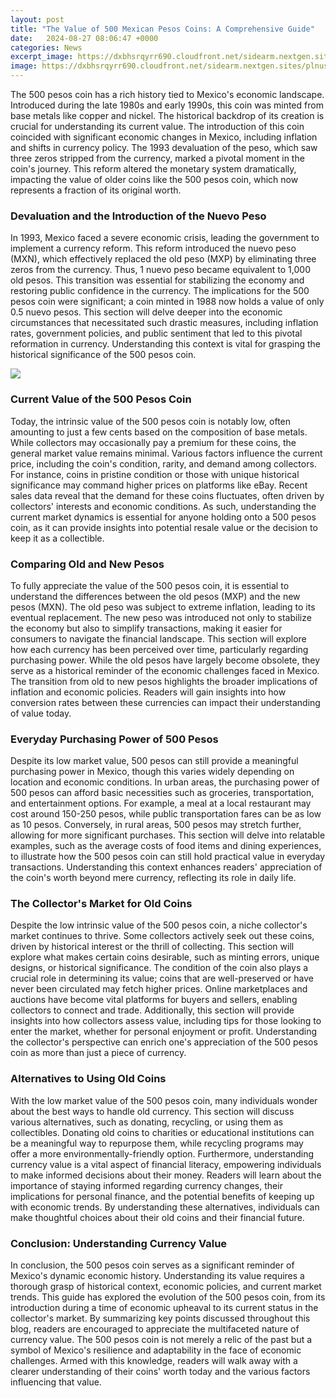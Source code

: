 ```yaml
---
layout: post
title: "The Value of 500 Mexican Pesos Coins: A Comprehensive Guide"
date:   2024-08-27 08:06:47 +0000
categories: News
excerpt_image: https://dxbhsrqyrr690.cloudfront.net/sidearm.nextgen.sites/plnusealions.com/images/responsive_2023/default_image.png
image: https://dxbhsrqyrr690.cloudfront.net/sidearm.nextgen.sites/plnusealions.com/images/responsive_2023/default_image.png
---
```


The 500 pesos coin has a rich history tied to Mexico's economic landscape. Introduced during the late 1980s and early 1990s, this coin was minted from base metals like copper and nickel. The historical backdrop of its creation is crucial for understanding its current value. The introduction of this coin coincided with significant economic changes in Mexico, including inflation and shifts in currency policy. The 1993 devaluation of the peso, which saw three zeros stripped from the currency, marked a pivotal moment in the coin's journey. This reform altered the monetary system dramatically, impacting the value of older coins like the 500 pesos coin, which now represents a fraction of its original worth. 
### Devaluation and the Introduction of the Nuevo Peso
In 1993, Mexico faced a severe economic crisis, leading the government to implement a currency reform. This reform introduced the nuevo peso (MXN), which effectively replaced the old peso (MXP) by eliminating three zeros from the currency. Thus, 1 nuevo peso became equivalent to 1,000 old pesos. This transition was essential for stabilizing the economy and restoring public confidence in the currency. The implications for the 500 pesos coin were significant; a coin minted in 1988 now holds a value of only 0.5 nuevo pesos. This section will delve deeper into the economic circumstances that necessitated such drastic measures, including inflation rates, government policies, and public sentiment that led to this pivotal reformation in currency. Understanding this context is vital for grasping the historical significance of the 500 pesos coin.

![](https://dxbhsrqyrr690.cloudfront.net/sidearm.nextgen.sites/plnusealions.com/images/responsive_2023/default_image.png)
### Current Value of the 500 Pesos Coin
Today, the intrinsic value of the 500 pesos coin is notably low, often amounting to just a few cents based on the composition of base metals. While collectors may occasionally pay a premium for these coins, the general market value remains minimal. Various factors influence the current price, including the coin's condition, rarity, and demand among collectors. For instance, coins in pristine condition or those with unique historical significance may command higher prices on platforms like eBay. Recent sales data reveal that the demand for these coins fluctuates, often driven by collectors' interests and economic conditions. As such, understanding the current market dynamics is essential for anyone holding onto a 500 pesos coin, as it can provide insights into potential resale value or the decision to keep it as a collectible. 
### Comparing Old and New Pesos
To fully appreciate the value of the 500 pesos coin, it is essential to understand the differences between the old pesos (MXP) and the new pesos (MXN). The old peso was subject to extreme inflation, leading to its eventual replacement. The new peso was introduced not only to stabilize the economy but also to simplify transactions, making it easier for consumers to navigate the financial landscape. This section will explore how each currency has been perceived over time, particularly regarding purchasing power. While the old pesos have largely become obsolete, they serve as a historical reminder of the economic challenges faced in Mexico. The transition from old to new pesos highlights the broader implications of inflation and economic policies. Readers will gain insights into how conversion rates between these currencies can impact their understanding of value today.
### Everyday Purchasing Power of 500 Pesos
Despite its low market value, 500 pesos can still provide a meaningful purchasing power in Mexico, though this varies widely depending on location and economic conditions. In urban areas, the purchasing power of 500 pesos can afford basic necessities such as groceries, transportation, and entertainment options. For example, a meal at a local restaurant may cost around 150-250 pesos, while public transportation fares can be as low as 10 pesos. Conversely, in rural areas, 500 pesos may stretch further, allowing for more significant purchases. This section will delve into relatable examples, such as the average costs of food items and dining experiences, to illustrate how the 500 pesos coin can still hold practical value in everyday transactions. Understanding this context enhances readers' appreciation of the coin's worth beyond mere currency, reflecting its role in daily life.
### The Collector's Market for Old Coins
Despite the low intrinsic value of the 500 pesos coin, a niche collector's market continues to thrive. Some collectors actively seek out these coins, driven by historical interest or the thrill of collecting. This section will explore what makes certain coins desirable, such as minting errors, unique designs, or historical significance. The condition of the coin also plays a crucial role in determining its value; coins that are well-preserved or have never been circulated may fetch higher prices. Online marketplaces and auctions have become vital platforms for buyers and sellers, enabling collectors to connect and trade. Additionally, this section will provide insights into how collectors assess value, including tips for those looking to enter the market, whether for personal enjoyment or profit. Understanding the collector's perspective can enrich one's appreciation of the 500 pesos coin as more than just a piece of currency.
### Alternatives to Using Old Coins
With the low market value of the 500 pesos coin, many individuals wonder about the best ways to handle old currency. This section will discuss various alternatives, such as donating, recycling, or using them as collectibles. Donating old coins to charities or educational institutions can be a meaningful way to repurpose them, while recycling programs may offer a more environmentally-friendly option. Furthermore, understanding currency value is a vital aspect of financial literacy, empowering individuals to make informed decisions about their money. Readers will learn about the importance of staying informed regarding currency changes, their implications for personal finance, and the potential benefits of keeping up with economic trends. By understanding these alternatives, individuals can make thoughtful choices about their old coins and their financial future.
### Conclusion: Understanding Currency Value
In conclusion, the 500 pesos coin serves as a significant reminder of Mexico's dynamic economic history. Understanding its value requires a thorough grasp of historical context, economic policies, and current market trends. This guide has explored the evolution of the 500 pesos coin, from its introduction during a time of economic upheaval to its current status in the collector's market. By summarizing key points discussed throughout this blog, readers are encouraged to appreciate the multifaceted nature of currency value. The 500 pesos coin is not merely a relic of the past but a symbol of Mexico's resilience and adaptability in the face of economic challenges. Armed with this knowledge, readers will walk away with a clearer understanding of their coins' worth today and the various factors influencing that value.